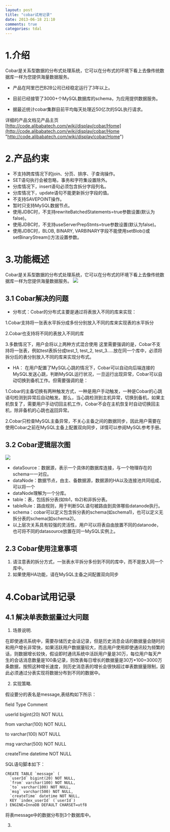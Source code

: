 ```yaml
---
layout: post
title: "cobar试用记录"
date: 2013-06-18 21:10
comments: true
categories: tdal
---
```

# 1.介绍 #

Cobar是关系型数据的分布式处理系统，它可以在分布式的环境下看上去像传统数据库一样为您提供海量数据服务。


- 产品在阿里巴巴B2B公司已经稳定运行了3年以上。


- 目前已经接管了3000+个MySQL数据库的schema，为应用提供数据服务。


- 据最近统计cobar集群目前平均每天处理近50亿次的SQL执行请求。

详细的产品文档见产品主页 [http://code.alibabatech.com/wiki/display/cobar/Home](http://code.alibabatech.com/wiki/display/cobar/Home "http://code.alibabatech.com/wiki/display/cobar/Home")

# 2.产品约束 #
- 不支持跨库情况下的join、分页、排序、子查询操作。
- SET语句执行会被忽略，事务和字符集设置除外。
- 分库情况下，insert语句必须包含拆分字段列名。
- 分库情况下，update语句不能更新拆分字段的值。
- 不支持SAVEPOINT操作。
- 暂时只支持MySQL数据节点。
- 使用JDBC时，不支持rewriteBatchedStatements=true参数设置(默认为false)。
- 使用JDBC时，不支持useServerPrepStmts=true参数设置(默认为false)。
- 使用JDBC时，BLOB, BINARY, VARBINARY字段不能使用setBlob()或setBinaryStream()方法设置参数。
# 3.功能概述 #
Cobar是关系型数据的分布式处理系统，它可以在分布式的环境下看上去像传统数据库一样为您提供海量数据服务。
![](http://code.alibabatech.com/wiki/download/attachments/7671478/deploy.jpg?version=1&modificationDate=1341458291000)
## 3.1 Cobar解决的问题 ##
- 分布式：Cobar的分布式主要是通过将表放入不同的库来实现：

1.Cobar支持将一张表水平拆分成多份分别放入不同的库来实现表的水平拆分

2.Cobar也支持将不同的表放入不同的库

3.多数情况下，用户会将以上两种方式混合使用
这里需要强调的是，Cobar不支持将一张表，例如test表拆分成test_1, test_2, test_3.....放在同一个库中，必须将拆分后的表分别放入不同的库来实现分布式。


- HA：
在用户配置了MySQL心跳的情况下，Cobar可以自动向后端连接的MySQL发送心跳，判断MySQL运行状况，一旦运行出现异常，Cobar可以自动切换到备机工作。但需要强调的是：

1.Cobar的主备切换有两种触发方式，一种是用户手动触发，一种是Cobar的心跳语句检测到异常后自动触发。那么，当心跳检测到主机异常，切换到备机，如果主机恢复了，需要用户手动切回主机工作，Cobar不会在主机恢复时自动切换回主机，除非备机的心跳也返回异常。

2.Cobar只检查MySQL主备异常，不关心主备之间的数据同步，因此用户需要在使用Cobar之前在MySQL主备上配置双向同步，详情可以参阅MySQL参考手册。

## 3.2 Cobar逻辑层次图 ##
![](http://code.alibabatech.com/wiki/download/attachments/7671478/schema.jpg?version=2&modificationDate=1341912304000)

- dataSource：数据源，表示一个具体的数据库连接，与一个物理存在的schema一一对应。
- dataNode：数据节点，由主、备数据源，数据源的HA以及连接池共同组成，可以将一个
- dataNode理解为一个分库。
- table：表，包括拆分表(如tb1，tb2)和非拆分表。
- tableRule：路由规则，用于判断SQL语句被路由到具体哪些datanode执行。
- schema：cobar可以定义包含拆分表的schema(如schema1)，也可以定义无拆分表的schema(如schema2)。
- 以上层次关系具有较强的灵活性，用户可以将表自由放置不同的datanode，也可将不同的datasource放置在同一MySQL实例上。

## 2.3 Cobar使用注意事项 ##

1. 请注意表的拆分方式，一张表水平拆分多份到不同的库中，而不是放入同一个库中。
2. 如果使用HA功能，请在MySQL主备之间配置双向同步

# 4.Cobar试用记录 #

## 4.1 解决单表数据量过大问题 ##

1. 场景说明.

在即使通讯系统中，需要存储历史会话记录，但是历史消息会话的数据量会随时间和用户增长非常快，如果活跃用户数据量较大，而且用户使用即使通讯较为频繁的话，则数据增长较快，假设即时通讯系统中活跃用户量是30万，每位用户每天产生的会话消息数量是100条记录，则改表每日增长的数据量是30万*100=3000万条数据，按照这种增长速度，则历史消息表的增长会很快超过单表数据量限制，因此必须通过分表实现将数据分布到不同的数据中。

2. 实现策略.

假设要分的表名是message,表结构如下所示：

field Type Comment

userId bigint(20) NOT NULL

from varchar(100) NOT NULL

to varchar(100) NOT NULL

msg varchar(500) NOT NULL

createTime datetime NOT NULL

SQL语句脚本如下：

    CREATE TABLE `message` (
      `userId` bigint(20) NOT NULL,
      `from` varchar(100) NOT NULL,
      `to` varchar(100) NOT NULL,
      `msg` varchar(500) NOT NULL,
      `createTime` datetime NOT NULL,
      KEY `index_userId` (`userId`)
    ) ENGINE=InnoDB DEFAULT CHARSET=utf8



将表message中的数据分布到3个数据库中。

3. 